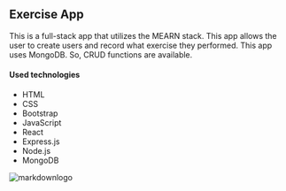 <h2>Exercise App</h2>

<p>This is a full-stack app that utilizes the MEARN stack. This app allows the user to create users and record what exercise they performed. This app uses MongoDB. So, CRUD functions are available.</p>

<h4>Used technologies</h4>
<ul>
  <li>HTML</li>
  <li>CSS</li>
  <li>Bootstrap</li>
  <li>JavaScript</li>
  <li>React</li>
  <li>Express.js</li>
  <li>Node.js</li>
  <li>MongoDB</li>
</ul>

![markdownlogo](https://imgur.com/X9ETGEc)

